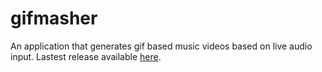 gifmasher
=========

An application that generates gif based music videos based on live audio input. Lastest release available [here](http://bin.douglaslassance.com/gifmasher.zip).
